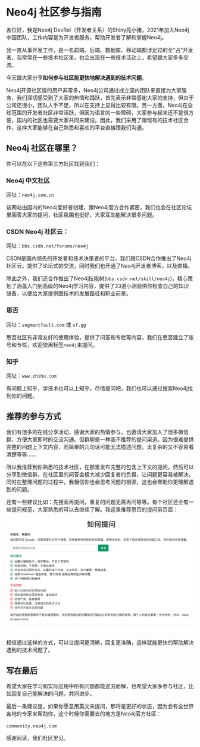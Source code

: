# Neo4j 社区参与指南

各位好，我是Neo4j DevRel（开发者关系）的Shiny亮小猪，2021年加入Neo4j中国团队，工作内容是为开发者服务，帮助开发者了解和掌握Neo4j。

我一直从事开发工作，是一名前端、后端、数据库、移动端都涉足过的全“占”开发者，我常常在一些技术社区里，也会出现在一些技术活动上，希望跟大家多多交流。

今天跟大家分享**如何参与社区能更快地解决遇到的技术问题**。

Neo4j开源社区版的用户非常多，Neo4j公司通过成立国内团队来直接为大家服务，我们深切感受到了大家的热情和踊跃，首先表示非常感谢大家的支持，但由于公司还很小，团队人手不足，所以在支持上显得比较有限。另一方面，Neo4j在全球范围的开发者社区非常活跃，但因为语言的一些障碍，大家参与起来还不是很方便，国内的社区也需要大家共同来建设。因此，我们采用了跟现有的技术社区合作，这样大家能够在自己熟悉和喜欢的平台直接跟我们沟通。

## Neo4j 社区在哪里？

你可以在以下这些第三方社区找到我们：

### Neo4j 中文社区

网址：`neo4j.com.cn`

该网站由国内的Neo4j爱好者创建，跟Neo4j官方合作紧密，我们也会在社区论坛里回答大家的提问，社区氛围也挺好，大家互助能解决很多问题。

### CSDN Neo4j 社区云：

网址：`bbs.csdn.net/forums/neo4j`

CSDN是国内领先的开发者和技术决策者的平台，我们跟CSDN合作推出了Neo4j社区云，提供了论坛式的交流，同时我们也开通了Neo4j开发者博客，以及直播。

除此之外，我们还合作推出了Neo4j技能树(`bbs.csdn.net/skill/neo4j`)，精心策划了涵盖入门到高级的Neo4j学习内容，提供了33道小测验供你检查自己的知识储备，以便给大家提供图技术的发展路径和职业前景。

### 思否

网址：`segmentfault.com` 或 `sf.gg`

思否社区有非常友好的使用体验，提供了问答和专栏等内容，我们在思否建立了账号和专栏，欢迎使用标签`neo4j`来提问。

### 知乎

网址：`www.zhihu.com`

有问题上知乎，学技术也可以上知乎。尽情提问吧，我们也可以通过搜索Neo4j找到你的问题。

## 推荐的参与方式

我们有很多的在线分享活动，感谢大家的热情参与，也邀请大家加入了很多微信群，方便大家即时的交流沟通。但群聊是一种我不推荐的提问渠道。因为很难提供完整的问题上下文内容，而简单的几句话可能无法描述问题，太复杂的又不容易看清楚等等……

所以我推荐到你熟悉的技术社区，在那里发布完整的包含上下文的提问，然后可以分享到微信群，在社区里的问答会极大减少回复者的负担，让问题更容易被解决。同时在整理问题的过程中，我相信你也会思考问题的根源，这也会帮助你更理解遇到的问题。

还有一些建议比如：先搜索再提问，重复的问题无需再问等等。每个社区还会有一些提问规范，大家熟悉的可以去继续了解。我这里推荐思否的提问前页面：

![sf-how-to-ask-questions](neo4j-community-guide/sf-how-to-ask-questions.png)

相信通过这样的方式，可以让提问更清晰，回复更准确，这样就能更快的帮助解决遇到的技术问题了。

## 写在最后

希望大家在学习和实际应用中所有问题都能迎刃而解，也希望大家多参与社区，比如回复自己能解决的问题，共同进步。

最后一条建议是，如果你愿意用英文来提问，那将是更好的状态，因为会有全世界各地的专家来帮助你，这个时候你需要去的地方是Neo4j官方社区：

`community.neo4j.com`

感谢阅读，我们社区里见。



